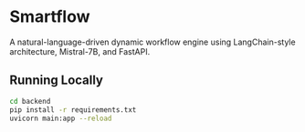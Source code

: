 # Smartflow

A natural-language-driven dynamic workflow engine using LangChain-style architecture, Mistral-7B, and FastAPI.

## Running Locally

```bash
cd backend
pip install -r requirements.txt
uvicorn main:app --reload
